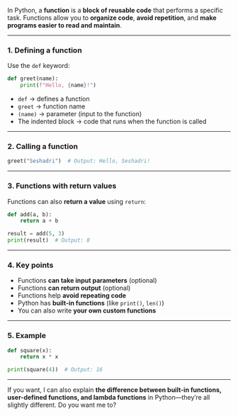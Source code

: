 In Python, a **function** is a **block of reusable code** that performs a specific task. Functions allow you to **organize code**, **avoid repetition**, and **make programs easier to read and maintain**.

---

### 1. **Defining a function**

Use the `def` keyword:

```python
def greet(name):
    print(f"Hello, {name}!")
```

* `def` → defines a function
* `greet` → function name
* `(name)` → parameter (input to the function)
* The indented block → code that runs when the function is called

---

### 2. **Calling a function**

```python
greet("Seshadri")  # Output: Hello, Seshadri!
```

---

### 3. **Functions with return values**

Functions can also **return a value** using `return`:

```python
def add(a, b):
    return a + b

result = add(5, 3)
print(result)  # Output: 8
```

---

### 4. **Key points**

* Functions **can take input parameters** (optional)
* Functions **can return output** (optional)
* Functions help **avoid repeating code**
* Python has **built-in functions** (like `print()`, `len()`)
* You can also write **your own custom functions**

---

### 5. **Example**

```python
def square(x):
    return x * x

print(square(4))  # Output: 16
```

---

If you want, I can also explain **the difference between built-in functions, user-defined functions, and lambda functions** in Python—they’re all slightly different. Do you want me to?
